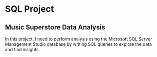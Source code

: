 
# SQL Project
## Music Superstore Data Analysis

In this project, I need to perform analysis using the Microsoft SQL Server Management Studio database by writing SQL queries to explore the data and find insights

